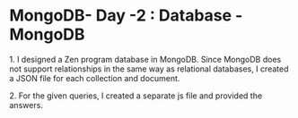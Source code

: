 <h1> MongoDB- Day -2 : Database - MongoDB </h1>
 <p> 1. I designed a Zen program database in MongoDB. Since MongoDB does not support relationships in the same way as relational databases, I created a JSON file for each collection and document.   </p>
 <p>2. For the given queries, I created a separate js file and provided the answers. </p>
